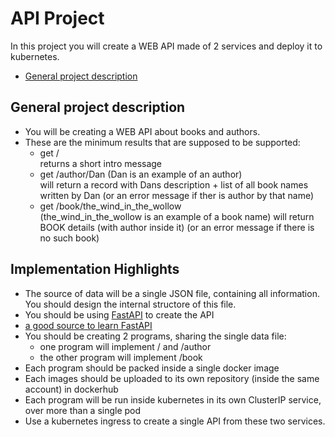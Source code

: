 # API Project

In this project you will create a WEB API made of 2 services and deploy it to kubernetes.


- [General project description](#General-project-description)


## General project description

- You will be creating a WEB API about books and authors.
- These are the minimum results that are supposed to be supported:
  - get /  
     returns a short intro message
  - get /author/Dan
        (Dan is an example of an author)  
        will return a record with Dans description + list of all book names written by Dan
        (or an error message if ther is author by that name)
  - get /book/the_wind_in_the_wollow  
        (the_wind_in_the_wollow is an example of a book name)
        will return BOOK details (with author inside it)
        (or an error message if there is no such book)

## Implementation Highlights

- The source of data will be a single JSON file, containing all information.
You should design the internal structore of this file.
- You should be using [FastAPI](https://fastapi.tiangolo.com/) to create the API  
- [a good source to learn FastAPI](https://realpython.com/fastapi-python-web-apis/#create-a-first-api)
- You should be creating 2 programs, sharing the single data file:
  - one program will implement / and /author
  - the other program will implement /book
- Each program should be packed inside a single docker image
- Each images should be uploaded to its own repository (inside the same account) in dockerhub
- Each program will be run inside kubernetes in its own ClusterIP service, over more than a single pod
- Use a kubernetes ingress to create a single API from these two services.
